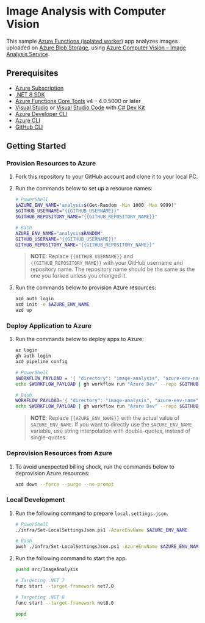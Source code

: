# Image Analysis with Computer Vision

This sample [Azure Functions (isolated worker)](https://learn.microsoft.com/azure/azure-functions/dotnet-isolated-process-guide) app analyzes images uploaded on [Azure Blob Storage](https://learn.microsoft.com/azure/storage/blobs/storage-blobs-overview), using [Azure Computer Vision &ndash; Image Analysis Service](https://learn.microsoft.com/azure/ai-services/computer-vision/overview-image-analysis).

## Prerequisites

- [Azure Subscription](https://azure.microsoft.com/free)
- [.NET 8 SDK](https://dotnet.microsoft.com/download/dotnet/8.0)
- [Azure Functions Core Tools](https://docs.microsoft.com/azure/azure-functions/functions-run-local) v4 &ndash; 4.0.5000 or later
- [Visual Studio](https://visualstudio.microsoft.com/vs) or [Visual Studio Code](https://code.visualstudio.com) with [C# Dev Kit](https://marketplace.visualstudio.com/items?itemName=ms-dotnettools.csdevkit)
- [Azure Developer CLI](https://learn.microsoft.com/azure/developer/azure-developer-cli/overview)
- [Azure CLI](https://learn.microsoft.com/cli/azure/what-is-azure-cli)
- [GitHub CLI](https://docs.github.com/github-cli/github-cli/about-github-cli)

## Getting Started

### Provision Resources to Azure

1. Fork this repository to your GitHub account and clone it to your local PC.
1. Run the commands below to set up a resource names:

   ```bash
   # PowerShell
   $AZURE_ENV_NAME="analysis$(Get-Random -Min 1000 -Max 9999)"
   $GITHUB_USERNAME="{{GITHUB_USERNAME}}"
   $GITHUB_REPOSITORY_NAME="{{GITHUB_REPOSITORY_NAME}}"

   # Bash
   AZURE_ENV_NAME="analysis$RANDOM"
   GITHUB_USERNAME="{{GITHUB_USERNAME}}"
   GITHUB_REPOSITORY_NAME="{{GITHUB_REPOSITORY_NAME}}"
   ```

   > **NOTE**: Replace `{{GITHUB_USERNAME}}` and `{{GITHUB_REPOSITORY_NAME}}` with your GitHub username and repository name. The repository name should be the same as the one you forked unless you changed it.

1. Run the commands below to provision Azure resources:

   ```bash
   azd auth login
   azd init -e $AZURE_ENV_NAME
   azd up
   ```

### Deploy Application to Azure

1. Run the commands below to deploy apps to Azure:

   ```bash
   az login
   gh auth login
   azd pipeline config

   # PowerShell
   $WORKFLOW_PAYLOAD = '{ "directory": "image-analysis", "azure-env-name": "{{AZURE_ENV_NAME}}" }'
   echo $WORKFLOW_PAYLOAD | gh workflow run "Azure Dev" --repo $GITHUB_USERNAME/$GITHUB_REPOSITORY_NAME --json

   # Bash
   WORKFLOW_PAYLOAD='{ "directory": "image-analysis", "azure-env-name": "{{AZURE_ENV_NAME}}" }'
   echo $WORKFLOW_PAYLOAD | gh workflow run "Azure Dev" --repo $GITHUB_USERNAME/$GITHUB_REPOSITORY_NAME --json
   ```

   > **NOTE**: Replace `{{AZURE_ENV_NAME}}` with the actual value of `$AZURE_ENV_NAME`. If you want to directly use the `$AZURE_ENV_NAME` variable, use string interpolation with double-quotes, instead of single-quotes.

### Deprovision Resources from Azure

1. To avoid unexpected billing shock, run the commands below to deprovision Azure resources:

   ```bash
   azd down --force --purge --no-prompt
   ```

### Local Development

1. Run the following command to prepare `local.settings.json`.

   ```bash
   # PowerShell
   ./infra/Set-LocalSettingsJson.ps1 -AzureEnvName $AZURE_ENV_NAME

   # Bash
   pwsh ./infra/Set-LocalSettingsJson.ps1 -AzureEnvName $AZURE_ENV_NAME
   ```

1. Run the following command to start the app.

   ```bash
   pushd src/ImageAnalysis

   # Targeting .NET 7
   func start --target-framework net7.0

   # Targeting .NET 8
   func start --target-framework net8.0

   popd
   ```